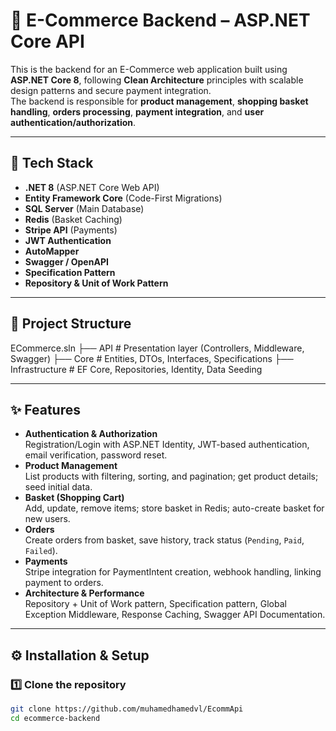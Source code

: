 # 🛒 E-Commerce Backend – ASP.NET Core API

This is the backend for an E-Commerce web application built using **ASP.NET Core 8**, following **Clean Architecture** principles with scalable design patterns and secure payment integration.  
The backend is responsible for **product management**, **shopping basket handling**, **orders processing**, **payment integration**, and **user authentication/authorization**.

---

## 🚀 Tech Stack
- **.NET 8** (ASP.NET Core Web API)
- **Entity Framework Core** (Code-First Migrations)
- **SQL Server** (Main Database)
- **Redis** (Basket Caching)
- **Stripe API** (Payments)
- **JWT Authentication**
- **AutoMapper**
- **Swagger / OpenAPI**
- **Specification Pattern**
- **Repository & Unit of Work Pattern**

---

## 📂 Project Structure
ECommerce.sln
├── API # Presentation layer (Controllers, Middleware, Swagger)
├── Core # Entities, DTOs, Interfaces, Specifications
├── Infrastructure # EF Core, Repositories, Identity, Data Seeding


---

## ✨ Features
- **Authentication & Authorization**  
  Registration/Login with ASP.NET Identity, JWT-based authentication, email verification, password reset.
- **Product Management**  
  List products with filtering, sorting, and pagination; get product details; seed initial data.
- **Basket (Shopping Cart)**  
  Add, update, remove items; store basket in Redis; auto-create basket for new users.
- **Orders**  
  Create orders from basket, save history, track status (`Pending`, `Paid`, `Failed`).
- **Payments**  
  Stripe integration for PaymentIntent creation, webhook handling, linking payment to orders.
- **Architecture & Performance**  
  Repository + Unit of Work pattern, Specification pattern, Global Exception Middleware, Response Caching, Swagger API Documentation.

---

## ⚙️ Installation & Setup

### 1️⃣ Clone the repository
```bash
git clone https://github.com/muhamedhamedvl/EcommApi
cd ecommerce-backend
